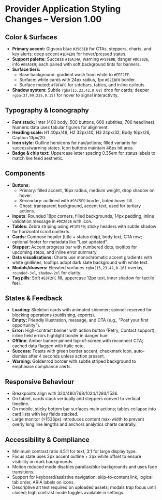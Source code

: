 # Provider Application Styling Changes – Version 1.00

## Color & Surfaces
- **Primary accent:** Gigvora blue `#2563EB` for CTAs, steppers, charts, and key alerts; deep accent `#1D4ED8` for hover/pressed states.
- **Support palette:** Success `#16A34A`, warning `#F59E0B`, danger `#DC2626`, info `#0EA5E9`; each paired with soft background tints for banners.
- **Surface tiers:**
  - Base background: gradient wash from white to `#EEF2FF`.
  - Surface: white cards with 24px radius, 1px `#E2E8F0` border.
  - Surface muted: `#F8FAFC` for sidebars, tables, and inline callouts.
- **Shadow system:** Subtle `rgba(15,23,42,0.08)` drop for cards; deeper `rgba(37,99,235,0.15)` for hover to signal interactivity.

## Typography & Iconography
- **Font stack:** Inter (400 body, 500 buttons, 600 subtitles, 700 headlines). Numeric data uses tabular figures for alignment.
- **Heading scale:** H1 40px/48, H2 32px/40, H3 24px/32, Body 16px/26, Caption 13px/20.
- **Icon style:** Outline heroicons for nav/actions; filled variants for success/warning states. Icon buttons maintain 48px hit area.
- **Badge & chip text:** Uppercase letter spacing 0.35em for status labels to match live feed aesthetic.

## Components
- **Buttons:**
  - Primary: filled accent, 16px radius, medium weight, drop shadow on hover.
  - Secondary: outlined with `#93C5FD` border, tinted hover fill.
  - Ghost: transparent background, accent text, used for tertiary actions.
- **Inputs:** Rounded 18px corners, filled backgrounds, 14px padding, inline validation message in `#DC2626` with icon.
- **Tables:** Zebra striping using `#F1F5F9`; sticky headers with subtle shadow for horizontal scroll contexts.
- **Cards:** Compose header (title + status chip), body text, CTA row; optional footer for metadata like "Last updated".
- **Stepper:** Accent progress bar with numbered dots, tooltips for upcoming steps, and inline error summary.
- **Data visualisations:** Charts use monochromatic accent gradients with white gridlines; tooltips adopt dark slate background with white text.
- **Modals/drawers:** Elevated surfaces `rgba(15,23,42,0.16)` overlay, `rounded-3xl`, `shadow-2xl` for clarity.
- **Tag pills:** Soft `#E0F2FE` fill, uppercase 12px text, inner shadow for tactile feel.

## States & Feedback
- **Loading:** Skeleton cards with animated shimmer; spinner reserved for blocking operations (publishing, exports).
- **Empty:** Friendly illustration, message, and CTA (e.g., "Post your first opportunity").
- **Error:** High-contrast banner with action button (Retry, Contact support); inline field errors highlight border in danger hue.
- **Offline:** Amber banner pinned top-of-screen with reconnect CTA; cached data flagged with italic note.
- **Success:** Toasts with green border accent, checkmark icon, auto-dismiss after 4 seconds unless action present.
- **Warning:** Goldenrod border with subtle striped background to emphasise compliance alerts.

## Responsive Behaviour
- Breakpoints align with 320/480/768/1024/1280/1536.
- On tablet, cards stack vertically and steppers convert to vertical timeline.
- On mobile, sticky bottom bar surfaces main actions; tables collapse into card lists with key fields stacked.
- Large monitor (>1536px) introduces content max-width to prevent overly long line lengths and anchors analytics charts centrally.

## Accessibility & Compliance
- Minimum contrast ratio 4.5:1 for text; 3:1 for large display type.
- Focus state uses 3px accent outline + 2px white offset to ensure visibility on dark backgrounds.
- Motion reduced mode disables parallax/blur backgrounds and uses fade transitions.
- Support for keyboard/assistive navigation: skip-to-content link, logical tab order, ARIA labels on icons.
- Descriptive alt text required on uploaded assets; modals trap focus until closed; high contrast mode toggles available in settings.

